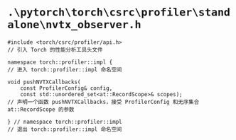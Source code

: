 # `.\pytorch\torch\csrc\profiler\standalone\nvtx_observer.h`

```
#include <torch/csrc/profiler/api.h>
// 引入 Torch 的性能分析工具头文件

namespace torch::profiler::impl {
// 进入 torch::profiler::impl 命名空间

void pushNVTXCallbacks(
    const ProfilerConfig& config,
    const std::unordered_set<at::RecordScope>& scopes);
// 声明一个函数 pushNVTXCallbacks，接受 ProfilerConfig 和无序集合 at::RecordScope 的参数

} // namespace torch::profiler::impl
// 退出 torch::profiler::impl 命名空间
```